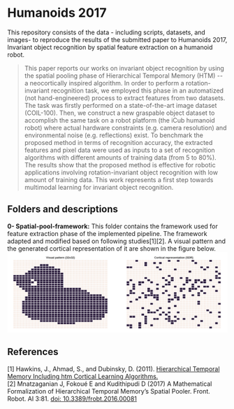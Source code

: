 # Humanoids 2017

This repository consists of the data - including scripts, datasets, and images- to reproduce the results of the submitted paper to Humanoids 2017, Invariant object recognition by spatial feature extraction on a humanoid robot. 

> This paper reports our works on invariant object recognition by using the spatial pooling phase of Hierarchical Temporal Memory (HTM) -- a neocortically inspired algorithm.   In order to perform a rotation-invariant recognition task,  we employed this phase in an automatized (not hand-engineered) process to extract features from two datasets. The task was firstly performed on a state-of-the-art image dataset (COIL-100). Then, we construct a new graspable object dataset to accomplish the same task on a robot platform (the iCub humanoid robot) where actual hardware constraints (e.g. camera resolution) and environmental noise (e.g. reflections) exist. To benchmark the proposed method in terms of recognition accuracy, the extracted features and pixel data were used as inputs to a set of recognition algorithms with different amounts of training data (from 5 to 80%).  The results show that the proposed method is effective for robotic applications involving rotation-invariant object recognition with low amount of training data. This work represents a first step towards multimodal learning for invariant object recognition.  


## Folders and descriptions  
**0- Spatial-pool-framework:**  This folder contains the framework used for feature extraction phase of the implemented pipeline. The framework adapted and modified based on following studies[1][2]. A visual pattern and the generated cortical representation of it are shown in the figure below.![Visual pattern and cortical represention ](Figures/io.png) 

	

## References
[1] Hawkins, J., Ahmad, S., and Dubinsky, D. (2011). [Hierarchical Temporal Memory Including htm Cortical Learning Algorithms.](http://numenta.org/resources/HTM_CorticalLearningAlgorithms.pdf)  
[2] Mnatzaganian J, Fokoué E and Kudithipudi D (2017) A Mathematical Formalization of Hierarchical Temporal Memory’s Spatial Pooler. Front. Robot. AI 3:81. [doi: 10.3389/frobt.2016.00081](http://10.3389/frobt.2016.00081) 
